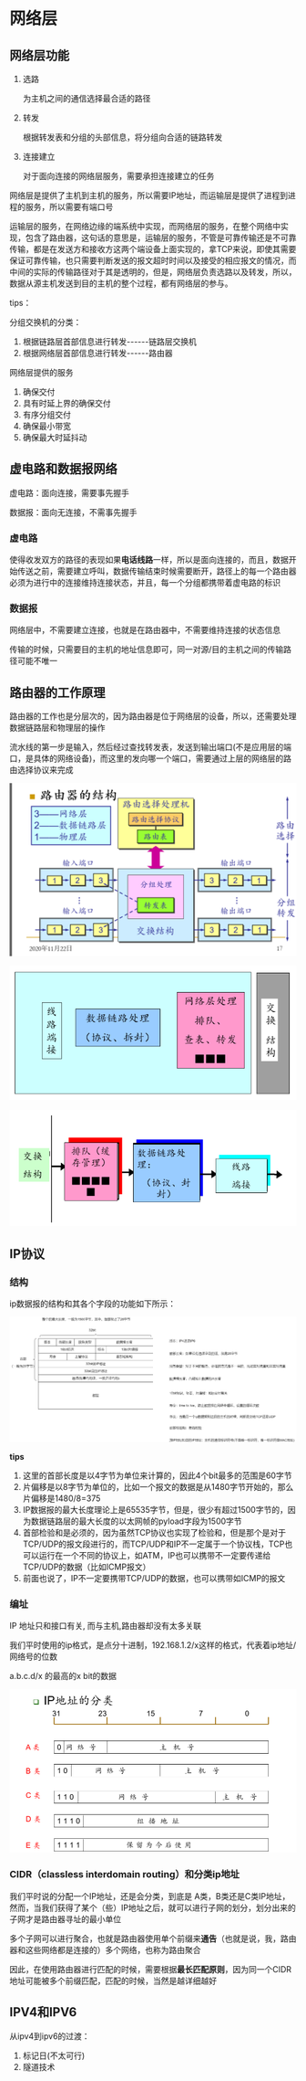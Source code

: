 # 网络层

## 网络层功能

1. 选路

   为主机之间的通信选择最合适的路径

2. 转发

   根据转发表和分组的头部信息，将分组向合适的链路转发

3. 连接建立

   对于面向连接的网络层服务，需要承担连接建立的任务

网络层是提供了主机到主机的服务，所以需要IP地址，而运输层是提供了进程到进程的服务，所以需要有端口号

运输层的服务，在网络边缘的端系统中实现，而网络层的服务，在整个网络中实现，包含了路由器，这句话的意思是，运输层的服务，不管是可靠传输还是不可靠传输，都是在发送方和接收方这两个端设备上面实现的，拿TCP来说，即使其需要保证可靠传输，也只需要判断发送的报文超时时间以及接受的相应报文的情况，而中间的实际的传输路径对于其是透明的，但是，网络层负责选路以及转发，所以，数据从源主机发送到目的主机的整个过程，都有网络层的参与。

tips：

分组交换机的分类：

1. 根据链路层首部信息进行转发------链路层交换机
2. 根据网络层首部信息进行转发------路由器

网络层提供的服务

1. 确保交付
2. 具有时延上界的确保交付
3. 有序分组交付
4. 确保最小带宽
5. 确保最大时延抖动

## 虚电路和数据报网络

虚电路：面向连接，需要事先握手

数据报：面向无连接，不需事先握手

### 虚电路

使得收发双方的路径的表现如果**电话线路**一样，所以是面向连接的，而且，数据开始传送之前，需要建立呼叫，数据传输结束时候需要断开，路径上的每一个路由器必须为进行中的连接维持连接状态，并且，每一个分组都携带着虚电路的标识

### 数据报

网络层中，不需要建立连接，也就是在路由器中，不需要维持连接的状态信息

传输的时候，只需要目的主机的地址信息即可，同一对源/目的主机之间的传输路径可能不唯一

## 路由器的工作原理

路由器的工作也是分层次的，因为路由器是位于网络层的设备，所以，还需要处理数据链路层和物理层的操作

流水线的第一步是输入，然后经过查找转发表，发送到输出端口\(不是应用层的端口，是具体的网络设备\)，而这里的发向哪一个端口，需要通过上层的网络层的路由选择协议来完成

![](../.gitbook/assets/路由器工作原理.png)

![](../.gitbook/assets/路由器输入端口.png)

![](../.gitbook/assets/路由器输出端口.png)

## IP协议

### 结构

ip数据报的结构和其各个字段的功能如下所示：

![](../.gitbook/assets/ip数据报文结构.png)

**tips**

1. 这里的首部长度是以4字节为单位来计算的，因此4个bit最多的范围是60字节
2. 片偏移是以8字节为单位的，比如一个报文的数据是从1480字节开始的，那么片偏移是1480/8=375 
3. IP数据报的最大长度理论上是65535字节，但是，很少有超过1500字节的，因为数据链路层的最大长度的以太网帧的pyload字段为1500字节
4. 首部检验和是必须的，因为虽然TCP协议也实现了检验和，但是那个是对于TCP/UDP的报文段进行的，而TCP/UDP和IP不一定属于一个协议栈，TCP也可以运行在一个不同的协议上，如ATM，IP也可以携带不一定要传递给TCP/UDP的数据（比如ICMP报文）
5. 前面也说了，IP不一定要携带TCP/UDP的数据，也可以携带如ICMP的报文

### 编址

IP 地址只和接口有关, 而与主机,路由器却没有太多关联

我们平时使用的ip格式，是点分十进制，192.168.1.2/x这样的格式，代表着ip地址/网络号的位数

a.b.c.d/x 的最高的x bit的数据

![](../.gitbook/assets/ip地址分类.png)

### CIDR（classless interdomain routing）和分类ip地址

我们平时说的分配一个IP地址，还是会分类，到底是 A类，B类还是C类IP地址，然而，当我们获得了某个（些）IP地址之后，就可以进行子网的划分，划分出来的子网才是路由器寻址的最小单位

多个子网可以进行聚合，也就是路由器使用单个前缀来**通告**（也就是说，我，路由器和这些网络都是连接的）多个网络，也称为路由聚合

因此，在使用路由器进行匹配的时候，需要根据**最长匹配原则**，因为同一个CIDR地址可能被多个前缀匹配，匹配的时候，当然是越详细越好

## IPV4和IPV6

从ipv4到ipv6的过渡：

1. 标记日\(不太可行\)
2. 隧道技术


